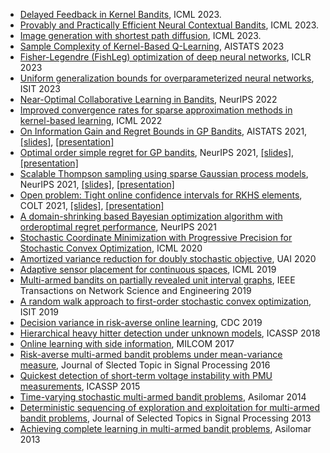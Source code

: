 <ul>
 	<li><a class="gsc_a_at" href="https://scholar.google.com/citations?view_op=view_citation&amp;hl=en&amp;user=N9xs8w0AAAAJ&amp;sortby=pubdate&amp;citation_for_view=N9xs8w0AAAAJ:iH-uZ7U-co4C">Delayed Feedback in Kernel Bandits</a>, ICML 2023.</li>
 	<li><a class="gsc_oci_title_link" href="https://arxiv.org/abs/2206.00099" data-clk="hl=en&amp;sa=T&amp;ei=hBd2ZMqBNJaay9YP8PScyAs">Provably and Practically Efficient Neural Contextual Bandits</a>, ICML 2023.</li>
 	<li><a href="https://arxiv.org/abs/2306.00501">Image generation with shortest path diffusion</a>, ICML 2023.</li>
 	<li><a href="https://arxiv.org/abs/2302.00727">Sample Complexity of Kernel-Based Q-Learning</a>, AISTATS 2023</li>
 	<li><a href="https://sites.coecis.cornell.edu/sattarvakili/files/2023/03/FishLeg.pdf">Fisher-Legendre (FishLeg) optimization of deep neural networks</a>, ICLR 2023</li>
 	<li><a href="https://arxiv.org/abs/2109.06099">Uniform generalization bounds for overparameterized neural networks</a>, ISIT 2023</li>
 	<li><a href="https://arxiv.org/abs/2206.00121">Near-Optimal Collaborative Learning in Bandits</a>, NeurIPS 2022</li>
 	<li><a href="https://proceedings.mlr.press/v162/vakili22a.html" target="_blank" rel="noopener">Improved convergence rates for sparse approximation methods in kernel-based learning</a>, ICML 2022</li>
 	<li><a href="https://proceedings.mlr.press/v130/vakili21a.html" target="_blank" rel="noopener">On Information Gain and Regret Bounds in GP Bandits</a>, AISTATS 2021, <a href="https://sites.coecis.cornell.edu/sattarvakili/files/2022/02/Paper1_short_presentation_AISTATS2021_Sattar.pdf" target="_blank" rel="noopener">[slides]</a>, <a href="https://slideslive.com/38952928" target="_blank" rel="noopener">[presentation]</a></li>
 	<li><a href="https://proceedings.neurips.cc/paper/2021/hash/b1300291698eadedb559786c809cc592-Abstract.html" target="_blank" rel="noopener">Optimal order simple regret for GP bandits</a>, NeurIPS 2021, <a href="https://sites.coecis.cornell.edu/sattarvakili/files/2022/02/Paper2_slides_Neurips2021_Sattar.pdf" target="_blank" rel="noopener">[slides]</a>, <a href="https://nips.cc/virtual/2021/poster/27371" target="_blank" rel="noopener">[presentation]</a></li>
 	<li><a href="https://proceedings.neurips.cc/paper/2021/hash/2c7f9ccb5a39073e24babc3a4cb45e60-Abstract.html" target="_blank" rel="noopener">Scalable Thompson sampling using sparse Gaussian process models</a>, NeurIPS 2021, <a href="https://sites.coecis.cornell.edu/sattarvakili/files/2022/02/Paper4_slides_Neurips2021_Sattar.pdf">[slides]</a>, <a href="https://nips.cc/virtual/2021/poster/27489">[presentation]</a></li>
 	<li><a href="https://proceedings.mlr.press/v134/open-problem-vakili21a.html" target="_blank" rel="noopener">Open problem: Tight online confidence intervals for RKHS elements</a>, COLT 2021, <a href="https://sites.coecis.cornell.edu/sattarvakili/files/2022/02/Paper3_slides_COLT2021_Sattar.pdf" target="_blank" rel="noopener">[slides]</a>, <a href="http://www.learningtheory.org/colt2021/virtual/poster_1404.html" target="_blank" rel="noopener">[presentation]</a></li>
 	<li><a href="https://proceedings.neurips.cc/paper/2021/hash/f19fec2f129fbdba76493451275c883a-Abstract.html" target="_blank" rel="noopener">A domain-shrinking based Bayesian optimization algorithm with orderoptimal regret performance</a>, NeurIPS 2021</li>
 	<li><a class="gsc_oci_title_link" href="http://proceedings.mlr.press/v119/salgia20a.html" data-clk="hl=en&amp;sa=T&amp;ei=LXFhYqXMIZ-Ny9YPmvWJWA">Stochastic Coordinate Minimization with Progressive Precision for Stochastic Convex Optimization</a>, ICML 2020</li>
 	<li><a class="gsc_a_at" href="https://proceedings.mlr.press/v124/boustati20a.html">Amortized variance reduction for doubly stochastic objective</a>, UAI 2020</li>
 	<li><a class="gsc_a_at" href="http://proceedings.mlr.press/v97/grant19a.html">Adaptive sensor placement for continuous spaces</a>, ICML 2019</li>
 	<li><a class="gsc_a_at" href="https://ieeexplore.ieee.org/abstract/document/8798887">Multi-armed bandits on partially revealed unit interval graphs</a>, IEEE Transactions on Network Science and Engineering 2019</li>
 	<li><a class="gsc_a_at" href="https://ieeexplore.ieee.org/abstract/document/8849396">A random walk approach to first-order stochastic convex optimization</a>, ISIT 2019</li>
 	<li><a class="gsc_a_at" href="https://ieeexplore.ieee.org/abstract/document/9029461">Decision variance in risk-averse online learning</a>, CDC 2019</li>
 	<li><a class="gsc_a_at" href="https://ieeexplore.ieee.org/abstract/document/8461775">Hierarchical heavy hitter detection under unknown models</a>, ICASSP 2018</li>
 	<li><a class="gsc_a_at" href="https://ieeexplore.ieee.org/abstract/document/8170860">Online learning with side information</a>, MILCOM 2017</li>
 	<li><a class="gsc_a_at" href="https://ieeexplore.ieee.org/abstract/document/7515237">Risk-averse multi-armed bandit problems under mean-variance measure</a>, Journal of Slected Topic in Signal Processing 2016</li>
 	<li><a class="gsc_a_at" href="https://scholar.google.com/citations?view_op=view_citation&amp;hl=en&amp;user=N9xs8w0AAAAJ&amp;cstart=20&amp;pagesize=80&amp;sortby=pubdate&amp;citation_for_view=N9xs8w0AAAAJ:UeHWp8X0CEIC">Quickest detection of short-term voltage instability with PMU measurements</a>, ICASSP 2015</li>
 	<li><a class="gsc_oci_title_link" href="https://ieeexplore.ieee.org/abstract/document/7094845/" data-clk="hl=en&amp;sa=T&amp;ei=MYt-Ypq0C_-Vy9YPmJO_-Ak">Time-varying stochastic multi-armed bandit problems</a>, Asilomar 2014</li>
 	<li><a class="gsc_oci_title_link" href="https://ieeexplore.ieee.org/abstract/document/6516952/" data-clk="hl=en&amp;sa=T&amp;ei=YIt-YteHFP-Vy9YPmJO_-Ak">Deterministic sequencing of exploration and exploitation for multi-armed bandit problems</a>, Journal of Selected Topics in Signal Processing 2013</li>
 	<li><a class="gsc_oci_title_link" href="https://ieeexplore.ieee.org/abstract/document/6810607/" data-clk="hl=en&amp;sa=T&amp;ei=Xot-YrXsEKHGsQKFu4aYAQ">Achieving complete learning in multi-armed bandit problems</a>, Asilomar 2013</li>
</ul>
